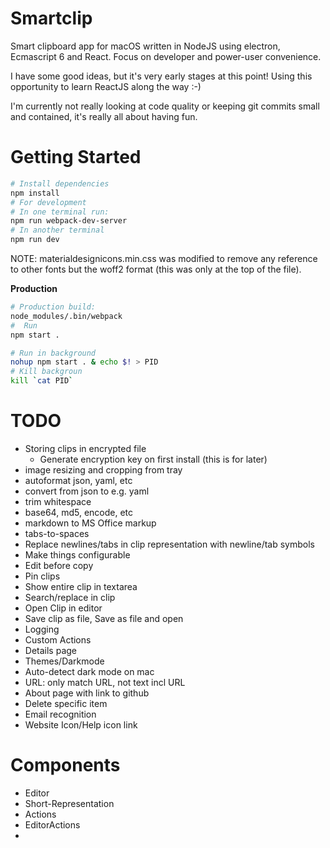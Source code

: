 # Smartclip #

Smart clipboard app for macOS written in NodeJS using electron, Ecmascript 6 and React. Focus on developer and power-user convenience.

I have some good ideas, but it's very early stages at this point! Using this opportunity to learn ReactJS along the way :-)

I'm currently not really looking at code quality or keeping git commits small and contained, it's really all about having fun.

# Getting Started #

```bash
# Install dependencies
npm install
# For development
# In one terminal run:
npm run webpack-dev-server
# In another terminal
npm run dev
```

NOTE: materialdesignicons.min.css was modified to remove any reference to other fonts but the woff2 format (this was only at the top of the file).

**Production**
```bash
# Production build:
node_modules/.bin/webpack
#  Run
npm start .

# Run in background
nohup npm start . & echo $! > PID
# Kill backgroun
kill `cat PID`
```



# TODO #
- Storing clips in encrypted file
    - Generate encryption key on first install (this is for later)
- image resizing and cropping from tray
- autoformat json, yaml, etc
- convert from json to e.g. yaml
- trim whitespace
- base64, md5, encode, etc
- markdown to MS Office markup
- tabs-to-spaces
- Replace newlines/tabs in clip representation with newline/tab symbols
- Make things configurable
- Edit before copy
- Pin clips
- Show entire clip in textarea
- Search/replace in clip
- Open Clip in editor
- Save clip as file, Save as file and open
- Logging
- Custom Actions
- Details page
- Themes/Darkmode
- Auto-detect dark mode on mac
- URL: only match URL, not text incl URL
- About page with link to github
- Delete specific item
- Email recognition
- Website Icon/Help icon link

# Components
- Editor
- Short-Representation
- Actions
- EditorActions
- 